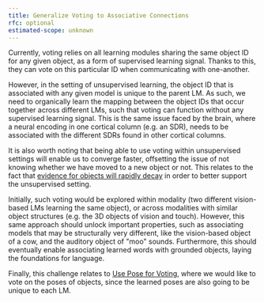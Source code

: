 ```yaml
---
title: Generalize Voting to Associative Connections
rfc: optional
estimated-scope: unknown
---
```

Currently, voting relies on all learning modules sharing the same object ID for any given object, as a form of supervised learning signal. Thanks to this, they can vote on this particular ID when communicating with one-another.

However, in the setting of unsupervised learning, the object ID that is associated with any given model is unique to the parent LM. As such, we need to organically learn the mapping between the object IDs that occur together across different LMs, such that voting can function without any supervised learning signal. This is the same issue faced by the brain, where a neural encoding in one cortical column (e.g. an SDR), needs to be associated with the different SDRs found in other cortical columns.

It is also worth noting that being able to use voting within unsupervised settings will enable us to converge faster, offsetting the issue of not knowing whether we have moved to a new object or not. This relates to the fact that [evidence for objects will rapidly decay](../learning-module-improvements/implement-and-test-rapid-evidence-decay-as-form-of-unsupervised-memory-resetting) in order to better support the unsupervised setting.

Initially, such voting would be explored within modality (two different vision-based LMs learning the same object), or across modalities with similar object structures (e.g. the 3D objects of vision and touch). However, this same approach should unlock important properties, such as associating models that may be structurally very different, like the vision-based object of a cow, and the auditory object of "moo" sounds. Furthermore, this should eventually enable associating learned words with grounded objects, laying the foundations for language.

Finally, this challenge relates to [Use Pose for Voting](./use-pose-for-voting.md), where we would like to vote on the poses of objects, since the learned poses are also going to be unique to each LM.
